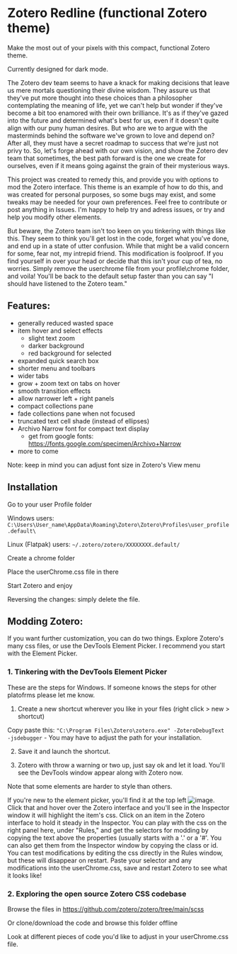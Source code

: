 # Zotero Redline (functional Zotero theme)
Make the most out of your pixels with this compact, functional Zotero theme.

Currently designed for dark mode.

The Zotero dev team seems to have a knack for making decisions that leave us mere mortals questioning their divine wisdom. They assure us that they've put more thought into these choices than a philosopher contemplating the meaning of life, yet we can't help but wonder if they've become a bit too enamored with their own brilliance. It's as if they've gazed into the future and determined what's best for us, even if it doesn't quite align with our puny human desires. But who are we to argue with the masterminds behind the software we've grown to love and depend on? After all, they must have a secret roadmap to success that we're just not privy to. So, let's forge ahead with our own vision, and show the Zotero dev team that sometimes, the best path forward is the one we create for ourselves, even if it means going against the grain of their mysterious ways.

This project was created to remedy this, and provide you with options to mod the Zotero interface. This theme is an example of how to do this, and was created for personal purposes, so some bugs may exist, and some tweaks may be needed for your own preferences. Feel free to contribute or post anything in Issues. I'm happy to help try and adress issues, or try and help you modify other elements.

But beware, the Zotero team isn't too keen on you tinkering with things like this. They seem to think you'll get lost in the code, forget what you've done, and end up in a state of utter confusion. While that might be a valid concern for some, fear not, my intrepid friend. This modification is foolproof. If you find yourself in over your head or decide that this isn't your cup of tea, no worries. Simply remove the userchrome file from your profile\chrome folder, and voila! You'll be back to the default setup faster than you can say "I should have listened to the Zotero team."

## Features:
- generally reduced wasted space
- item hover and select effects
  - slight text zoom
  - darker background
  - red background for selected
- expanded quick search box
- shorter menu and toolbars
- wider tabs
- grow + zoom text on tabs on hover
- smooth transition effects
- allow narrower left + right panels
- compact collections pane
- fade collections pane when not focused
- truncated text cell shade (instead of ellipses)
- Archivo Narrow font for compact text display
  - get from google fonts: https://fonts.google.com/specimen/Archivo+Narrow
- more to come

Note: keep in mind you can adjust font size in Zotero's View menu

## Installation

Go to your user Profile folder

Windows users: `C:\Users\User_name\AppData\Roaming\Zotero\Zotero\Profiles\user_profile.default\`

Linux (Flatpak) users: `~/.zotero/zotero/XXXXXXXX.default/`

Create a chrome folder

Place the userChrome.css file in there

Start Zotero and enjoy

Reversing the changes: simply delete the file.

## Modding Zotero:
If you want further customization, you can do two things. Explore Zotero's many css files, or use the DevTools Element Picker. I recommend you start with the Element Picker.

### 1. Tinkering with the DevTools Element Picker
These are the steps for Windows. If someone knows the steps for other platofrms please let me know.

1. Create a new shortcut wherever you like in your files (right click > new > shortcut)

  Copy paste this: `"C:\Program Files\Zotero\zotero.exe" -ZoteroDebugText -jsdebugger` - You may have to adjust the path for your installation.

 2. Save it and launch the shortcut.

3. Zotero with throw a warning or two up, just say ok and let it load. You'll see the DevTools window appear along with Zotero now.

Note that some elements are harder to style than others.

If you're new to the element picker, you'll find it at the top left ![image](https://github.com/user-attachments/assets/cb0b1f74-2ce2-4088-aee7-a6d62189973d). Click that and hover over the Zotero interface and you'll see in the Inspector window it will highlight the item's css. Click on an item in the Zotero interface to hold it steady in the Inspector. You can play with the css on the right panel here, under "Rules," and get the selectors for modding by copying the text above the properties (usually starts with a '.' or a '#'. You can also get them from the Inspector window by copying the class or id. You can test modifications by editing the css directly in the Rules window, but these will disappear on restart. Paste your selector and any modifications into the userChrome.css, save and restart Zotero to see what it looks like!


### 2. Exploring the open source Zotero CSS codebase
Browse the files in https://github.com/zotero/zotero/tree/main/scss

Or clone/download the code and browse this folder offline

Look at different pieces of code you'd like to adjust in your userChrome.css file.


